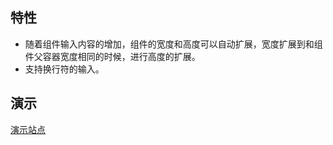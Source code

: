 ## 特性

- 随着组件输入内容的增加，组件的宽度和高度可以自动扩展，宽度扩展到和组件父容器宽度相同的时候，进行高度的扩展。
- 支持换行符的输入。

## 演示

[演示站点](https://deoncn.github.io/vuetify/) 
